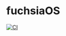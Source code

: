 # fuchsiaOS
[![CI](https://github.com/natesway/fuchsiaOS/actions/workflows/blank.yml/badge.svg)](https://github.com/natesway/fuchsiaOS/actions/workflows/blank.yml)
